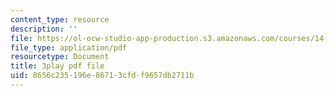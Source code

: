 ```yaml
---
content_type: resource
description: ''
file: https://ol-ocw-studio-app-production.s3.amazonaws.com/courses/14-772-development-economics-macroeconomics-spring-2013/8656c235196e86713cfdf9657db2711b_MR_Dwrf9yII.pdf
file_type: application/pdf
resourcetype: Document
title: 3play pdf file
uid: 8656c235-196e-8671-3cfd-f9657db2711b
---
```

